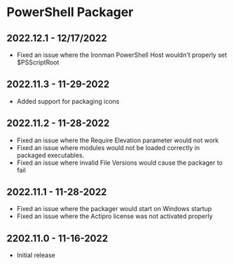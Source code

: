 # PowerShell Packager

## 2022.12.1 - 12/17/2022

* Fixed an issue where the Ironman PowerShell Host wouldn't properly set $PSScriptRoot

## 2022.11.3 - 11-29-2022

* Added support for packaging icons

## 2022.11.2 - 11-28-2022

* Fixed an issue where the Require Elevation parameter would not work
* Fixed an issue where modules would not be loaded correctly in packaged executables.
* Fixed an issue where invalid File Versions would cause the packager to fail

## 2022.11.1 - 11-28-2022

* Fixed an issue where the packager would start on Windows startup
* Fixed an issue where the Actipro license was not activated properly

## 2202.11.0 - 11-16-2022

* Initial release
